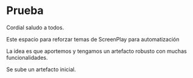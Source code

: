 # Prueba

Cordial saludo a todos.

Este espacio para reforzar temas de ScreenPlay para automatización

La idea es que aportemos y tengamos un artefacto robusto con muchas funcionalidades.

Se sube un artefacto inicial.